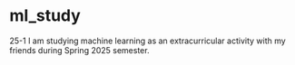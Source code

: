 # ml_study
25-1 I am studying machine learning as an extracurricular activity with my friends during Spring 2025 semester. 

